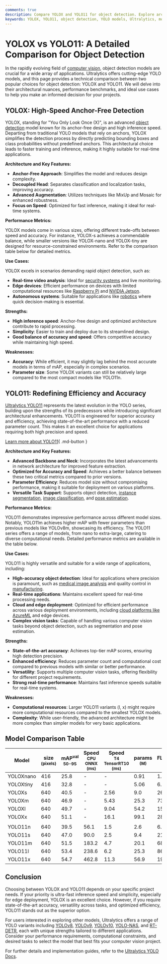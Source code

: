 ```yaml
---
comments: true
description: Compare YOLOX and YOLO11 for object detection. Explore architectural differences, performance metrics, and use cases to choose the right model.
keywords: YOLOX, YOLO11, object detection, YOLO models, Ultralytics, model comparison, real-time detection, anchor-free, efficient models, computer vision
---
```


# YOLOX vs YOLO11: A Detailed Comparison for Object Detection

<script async src="https://cdn.jsdelivr.net/npm/chart.js@3.9.1/dist/chart.min.js"></script>
<script defer src="../../javascript/benchmark.js"></script>

<canvas id="modelComparisonChart" width="1024" height="400" active-models='["YOLOX", "YOLO11"]'></canvas>

In the rapidly evolving field of [computer vision](https://www.ultralytics.com/glossary/computer-vision-cv), object detection models are crucial for a wide array of applications. Ultralytics offers cutting-edge YOLO models, and this page provides a technical comparison between two popular choices for object detection: YOLOX and YOLO11. We will delve into their architectural nuances, performance benchmarks, and ideal use cases to help you make an informed decision for your projects.

## YOLOX: High-Speed Anchor-Free Detection

YOLOX, standing for "You Only Look Once (X)", is an advanced [object detection](https://www.ultralytics.com/glossary/object-detection) model known for its anchor-free design and high inference speed. Departing from traditional YOLO models that rely on anchors, YOLOX simplifies the detection process by directly predicting bounding boxes and class probabilities without predefined anchors. This architectural choice leads to faster training and inference, making it highly suitable for real-time applications.

**Architecture and Key Features:**

- **Anchor-Free Approach**: Simplifies the model and reduces design complexity.
- **Decoupled Head**: Separates classification and localization tasks, improving accuracy.
- **Advanced Augmentation**: Utilizes techniques like MixUp and Mosaic for enhanced robustness.
- **Focus on Speed**: Optimized for fast inference, making it ideal for real-time systems.

**Performance Metrics:**

YOLOX models come in various sizes, offering different trade-offs between speed and accuracy. For instance, YOLOX-s achieves a commendable balance, while smaller versions like YOLOX-nano and YOLOX-tiny are designed for resource-constrained environments. Refer to the comparison table below for detailed metrics.

**Use Cases:**

YOLOX excels in scenarios demanding rapid object detection, such as:

- **Real-time video analysis**: Ideal for [security systems](https://www.ultralytics.com/blog/computer-vision-for-theft-prevention-enhancing-security) and live monitoring.
- **Edge devices**: Efficient performance on devices with limited computational resources like [Raspberry Pi](https://docs.ultralytics.com/guides/raspberry-pi/) and [NVIDIA Jetson](https://docs.ultralytics.com/guides/nvidia-jetson/).
- **Autonomous systems**: Suitable for applications like [robotics](https://www.ultralytics.com/glossary/robotics) where quick decision-making is essential.

**Strengths:**

- **High inference speed**: Anchor-free design and optimized architecture contribute to rapid processing.
- **Simplicity**: Easier to train and deploy due to its streamlined design.
- **Good balance of accuracy and speed**: Offers competitive accuracy while maintaining high speed.

**Weaknesses:**

- **Accuracy**: While efficient, it may slightly lag behind the most accurate models in terms of mAP, especially in complex scenarios.
- **Parameter size**: Some YOLOX variants can still be relatively large compared to the most compact models like YOLO11n.

## YOLO11: Redefining Efficiency and Accuracy

[Ultralytics YOLO11](https://docs.ultralytics.com/models/yolo11/) represents the latest evolution in the YOLO series, building upon the strengths of its predecessors while introducing significant architectural enhancements. YOLO11 is engineered for superior accuracy and efficiency, achieving state-of-the-art performance with a reduced parameter count. This makes it an excellent choice for applications requiring both high precision and speed.

[Learn more about YOLO11](https://docs.ultralytics.com/models/yolo11/){ .md-button }

**Architecture and Key Features:**

- **Advanced Backbone and Neck**: Incorporates the latest advancements in network architecture for improved feature extraction.
- **Optimized for Accuracy and Speed**: Achieves a better balance between these two critical metrics compared to prior versions.
- **Parameter Efficiency**: Reduces model size without compromising performance, making it suitable for deployment on various platforms.
- **Versatile Task Support**: Supports object detection, [instance segmentation](https://www.ultralytics.com/glossary/instance-segmentation), [image classification](https://docs.ultralytics.com/tasks/classify/), and [pose estimation](https://docs.ultralytics.com/tasks/pose/).

**Performance Metrics:**

YOLO11 demonstrates impressive performance across different model sizes. Notably, YOLO11m achieves higher mAP with fewer parameters than previous models like YOLOv8m, showcasing its efficiency. The YOLO11 series offers a range of models, from nano to extra-large, catering to diverse computational needs. Detailed performance metrics are available in the table below.

**Use Cases:**

YOLO11 is highly versatile and suitable for a wide range of applications, including:

- **High-accuracy object detection**: Ideal for applications where precision is paramount, such as [medical image analysis](https://www.ultralytics.com/glossary/medical-image-analysis) and quality control in [manufacturing](https://www.ultralytics.com/solutions/ai-in-manufacturing).
- **Real-time applications**: Maintains excellent speed for real-time processing needs.
- **Cloud and edge deployment**: Optimized for efficient performance across various deployment environments, including [cloud platforms like AzureML](https://docs.ultralytics.com/guides/azureml-quickstart/) and edge devices.
- **Complex vision tasks**: Capable of handling various computer vision tasks beyond object detection, such as segmentation and pose estimation.

**Strengths:**

- **State-of-the-art accuracy**: Achieves top-tier mAP scores, ensuring high detection precision.
- **Enhanced efficiency**: Reduces parameter count and computational cost compared to previous models with similar or better performance.
- **Versatility**: Supports multiple computer vision tasks, offering flexibility for different project requirements.
- **Strong real-time performance**: Maintains fast inference speeds suitable for real-time systems.

**Weaknesses:**

- **Computational resources**: Larger YOLO11 variants (l, x) might require more computational resources compared to the smallest YOLOX models.
- **Complexity**: While user-friendly, the advanced architecture might be more complex than simpler models for very basic applications.

## Model Comparison Table

| Model     | size<br><sup>(pixels) | mAP<sup>val<br>50-95 | Speed<br><sup>CPU ONNX<br>(ms) | Speed<br><sup>T4 TensorRT10<br>(ms) | params<br><sup>(M) | FLOPs<br><sup>(B) |
| --------- | --------------------- | -------------------- | ------------------------------ | ----------------------------------- | ------------------ | ----------------- |
| YOLOXnano | 416                   | 25.8                 | -                              | -                                   | 0.91               | 1.08              |
| YOLOXtiny | 416                   | 32.8                 | -                              | -                                   | 5.06               | 6.45              |
| YOLOXs    | 640                   | 40.5                 | -                              | 2.56                                | 9.0                | 26.8              |
| YOLOXm    | 640                   | 46.9                 | -                              | 5.43                                | 25.3               | 73.8              |
| YOLOXl    | 640                   | 49.7                 | -                              | 9.04                                | 54.2               | 155.6             |
| YOLOXx    | 640                   | 51.1                 | -                              | 16.1                                | 99.1               | 281.9             |
|           |                       |                      |                                |                                     |                    |                   |
| YOLO11n   | 640                   | 39.5                 | 56.1                           | 1.5                                 | 2.6                | 6.5               |
| YOLO11s   | 640                   | 47.0                 | 90.0                           | 2.5                                 | 9.4                | 21.5              |
| YOLO11m   | 640                   | 51.5                 | 183.2                          | 4.7                                 | 20.1               | 68.0              |
| YOLO11l   | 640                   | 53.4                 | 238.6                          | 6.2                                 | 25.3               | 86.9              |
| YOLO11x   | 640                   | 54.7                 | 462.8                          | 11.3                                | 56.9               | 194.9             |

## Conclusion

Choosing between YOLOX and YOLO11 depends on your specific project needs. If your priority is ultra-fast inference speed and simplicity, especially for edge deployment, YOLOX is an excellent choice. However, if you require state-of-the-art accuracy, versatility across tasks, and optimized efficiency, YOLO11 stands out as the superior option.

For users interested in exploring other models, Ultralytics offers a range of YOLO variants including [YOLOv8](https://docs.ultralytics.com/models/yolov8/), [YOLOv9](https://docs.ultralytics.com/models/yolov9/), [YOLOv10](https://docs.ultralytics.com/models/yolov10/), [YOLO-NAS](https://docs.ultralytics.com/models/yolo-nas/), and [RT-DETR](https://docs.ultralytics.com/models/rtdetr/), each with unique strengths tailored to different applications. Consider your performance requirements, computational constraints, and desired tasks to select the model that best fits your computer vision project.

For further details and implementation guides, refer to the [Ultralytics YOLO Docs](https://docs.ultralytics.com/guides/).